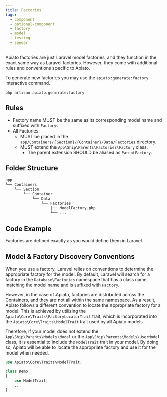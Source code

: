 ```yaml
---
title: Factories
tags:
  - component
  - optional-component
  - factory
  - model
  - testing
  - seeder
---
```


Apiato factories are just Laravel model factories,
and they function in the exact same way as Laravel factories.
However, they come with additional rules and conventions specific to Apiato.

To generate new factories you may use the `apiato:generate:factory` interactive command.

```
php artisan apiato:generate:factory
```

## Rules

- Factory name MUST be the same as its corresponding model name and suffixed with `Factory`.
- All Factories:
  - MUST be placed in the `app/Containers/{Section}/{Container}/Data/Factories` directory.
  - MUST extend the `App\Ship\Parents\Factories\Factory` class.
    - The parent extension SHOULD be aliased as `ParentFactory`.

## Folder Structure

```markdown
app
└── Containers
    └── Section
        └── Container
            └── Data
                └── Factories
                    ├── ModelFactory.php
                    └── ...
```

## Code Example

Factories are defined exactly as you would define them in Laravel.

## Model & Factory Discovery Conventions

When you use a factory, Laravel relies on conventions to determine the appropriate factory for the model.
By default,
Laravel will search for a factory in the `Database\Factories` namespace
that has a class name matching the model name and is suffixed with `Factory`.

However, in the case of Apiato, factories are distributed across the Containers,
and they are not all within the same namespace.
As a result, Apiato follows a different convention to locate the appropriate factory for a model.
This is achieved by utilizing the `Apiato\Core\Traits\FactoryLocatorTrait` trait,
which is incorporated into the `Apiato\Core\Traits\ModelTrait` trait used by all Apiato models.

Therefore,
if your model does not extend the `App\Ship\Parents\Models\Model` or the `App\Ship\Parents\Models\UserModel` class,
it is essential to include the `ModelTrait` trait in your model.
By doing so, Apiato will be able to locate the appropriate factory and use it for the model when needed.

```php
use Apiato\Core\Traits\ModelTrait;

class Demo
{
    use ModelTrait;
    ...
}
```
